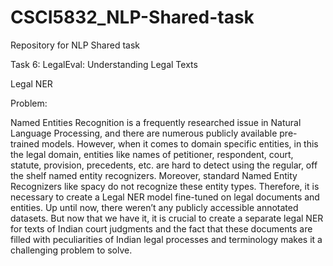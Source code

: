 # CSCI5832_NLP-Shared-task
Repository for NLP Shared task

Task 6: LegalEval: Understanding Legal Texts

Legal NER


Problem:

Named Entities Recognition is a frequently researched issue in Natural Language Processing, and there are numerous publicly available pre-trained models. However, when it comes to domain specific entities, in this the legal domain, entities like names of petitioner, respondent, court, statute, provision, precedents, etc. are hard to detect using the regular, off the shelf named entity recognizers. Moreover, standard Named Entity Recognizers like spacy do not recognize these entity types. Therefore, it is necessary to create a Legal NER model fine-tuned on legal documents and entities. Up until now, there weren’t any publicly accessible annotated datasets. But now that we have it, it is crucial to create a separate legal NER for texts of Indian court judgments and the fact that these documents are filled with peculiarities of Indian legal processes and terminology makes it a challenging problem to solve.
